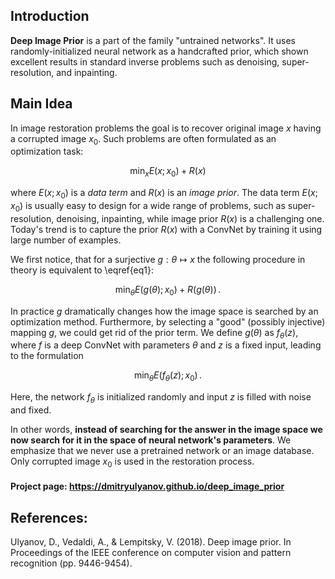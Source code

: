 ## Introduction

**Deep Image Prior** is a part of the family "untrained networks". It uses randomly-initialized neural network as a handcrafted prior, which shown excellent results in standard inverse problems such as denoising, super-resolution, and inpainting.

## Main Idea

In image restoration problems the goal is to recover original image $x$ having a corrupted image $x_0$. Such problems are often formulated as an optimization task: 
        
$$
\min_x E(x; x_0) + R(x)
$$


where $E(x; x_0)$ is a <i>data term</i> and $R(x)$ is an <i>image prior</i>. The data term $E(x; x_0)$ is usually easy to design for a wide range of problems, such as super-resolution, denoising, inpainting, while image prior $R(x)$ is a challenging one. Today's trend is to capture the prior $R(x)$ with a ConvNet by training it using large number of examples. 


We first notice, that for a surjective $g: \theta \mapsto x$ the following procedure in theory is equivalent to \eqref{eq1}:
        
$$\min_\theta E(g(\theta); x_0) + R(g(\theta)) \,.$$

In practice $g$ dramatically changes how the image space is searched by an optimization method. Furthermore, by selecting a "good" (possibly injective) mapping $g$, we could get rid of the prior term. We define $g(\theta)$ as $f_\theta(z)$, where $f$ is a deep ConvNet with parameters $\theta$ and $z$ is a fixed input, leading to the formulation

$$\min_\theta E(f_\theta (z); x_0) \,.$$ 

Here, the network $f_\theta$ is initialized randomly and input $z$ is filled with noise and fixed. 

In other words, <b>instead of searching for the answer in the image space we now search for it in the space of neural network's parameters</b>. We emphasize that we never use a pretrained network or an image database. Only corrupted image $x_0$ is used in the restoration process.  

#### Project page: https://dmitryulyanov.github.io/deep_image_prior


## References:

Ulyanov, D., Vedaldi, A., & Lempitsky, V. (2018). Deep image prior. In Proceedings of the IEEE conference on computer vision and pattern recognition (pp. 9446-9454).